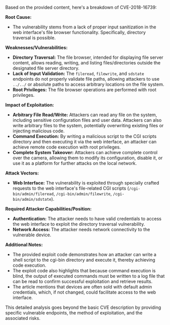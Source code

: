 Based on the provided content, here's a breakdown of CVE-2018-16739:

**Root Cause:**

*   The vulnerability stems from a lack of proper input sanitization in the web interface's file browser functionality. Specifically, directory traversal is possible.

**Weaknesses/Vulnerabilities:**

*   **Directory Traversal:** The file browser, intended for displaying file server content, allows reading, writing, and listing files/directories outside the designated file server directory.
*   **Lack of Input Validation:** The `fileread`, `filewrite`, and `sdstate` endpoints do not properly validate file paths, allowing attackers to use `../../` or absolute paths to access arbitrary locations on the file system.
*   **Root Privileges:** The file browser operations are performed with root privileges.

**Impact of Exploitation:**

*   **Arbitrary File Read/Write:** Attackers can read any file on the system, including sensitive configuration files and user data. Attackers can also write arbitrary files to the system, potentially overwriting existing files or injecting malicious code.
*   **Command Execution:** By writing a malicious script to the CGI scripts directory and then executing it via the web interface, an attacker can achieve remote code execution with root privileges.
*   **Complete System Takeover:** Attackers can achieve complete control over the camera, allowing them to modify its configuration, disable it, or use it as a platform for further attacks on the local network.

**Attack Vectors:**

*   **Web Interface:** The vulnerability is exploited through specially crafted requests to the web interface's file-related CGI scripts (`/cgi-bin/admin/fileread`, `/cgi-bin/admin/filewrite`, `/cgi-bin/admin/sdstate`).

**Required Attacker Capabilities/Position:**

*   **Authentication:** The attacker needs to have valid credentials to access the web interface to exploit the directory traversal vulnerability.
*   **Network Access:** The attacker needs network connectivity to the vulnerable device.

**Additional Notes:**

*   The provided exploit code demonstrates how an attacker can write a shell script to the cgi-bin directory and execute it, thereby achieving code execution.
*   The exploit code also highlights that because command execution is blind, the output of executed commands must be written to a log file that can be read to confirm successful exploitation and retrieve results.
* The article mentions that devices are often sold with default admin credentials, which, if not changed, could facilitate access to the web interface.

This detailed analysis goes beyond the basic CVE description by providing specific vulnerable endpoints, the method of exploitation, and the associated risks.